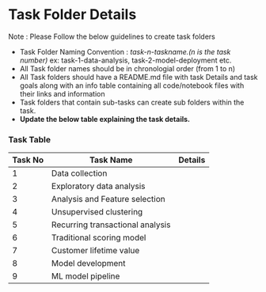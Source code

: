 # Task Folder Details

Note : Please Follow the below guidelines to create task folders
- Task Folder Naming Convention : _task-n-taskname.(n is the task number)_  ex: task-1-data-analysis, task-2-model-deployment etc.
- All Task folder names should be in chronologial order (from 1 to n)
- All Task folders should have a README.md file with task Details and task goals along with an info table containing all code/notebook files with their links and information
- Task folders that contain sub-tasks can create sub folders within the task.
- __Update the below table explaining the task details.__

### Task Table

| Task No| Task Name | Details |
|-|-|-|
|1|Data collection         |        |
|2|Exploratory data analysis         |         |
|3|Analysis and Feature selection         |         |
|4|Unsupervised clustering         |                  |                 
|5|Recurring transactional analysis         |         |
|6|Traditional scoring model         |         |
|7|Customer lifetime value         |         |
|8|Model development         |         |
|9|ML model pipeline         |         |
